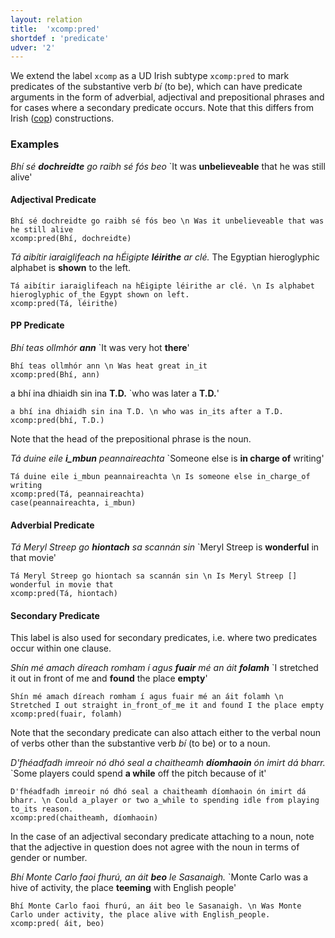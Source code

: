 ```yaml
---
layout: relation
title:  'xcomp:pred'
shortdef : 'predicate'
udver: '2'
---
```


We extend the label `xcomp` as a UD Irish subtype `xcomp:pred` to mark predicates of the substantive verb _bí_ (to be), which can have predicate arguments in the form of adverbial, adjectival and prepositional phrases and for cases where a secondary predicate occurs.
Note that this differs from Irish ([cop]()) constructions. 

### Examples

_Bhí sé <b>dochreidte</b> go raibh sé fós beo_ `It was <b>unbelieveable</b> that he was still alive'

#### Adjectival Predicate

~~~ sdparse
Bhí sé dochreidte go raibh sé fós beo \n Was it unbelieveable that was he still alive
xcomp:pred(Bhí, dochreidte)
~~~

_Tá aibítir iaraiglifeach na hÉigipte <b>léirithe</b> ar clé._ The Egyptian hieroglyphic alphabet is <b>shown</b> to the left.

~~~ sdparse
Tá aibítir iaraiglifeach na hÉigipte léirithe ar clé. \n Is alphabet hieroglyphic of_the Egypt shown on left.
xcomp:pred(Tá, léirithe)
~~~

#### PP Predicate


_Bhí teas ollmhór <b>ann</b>_ `It was very hot <b>there</b>'

~~~ sdparse
Bhí teas ollmhór ann \n Was heat great in_it 
xcomp:pred(Bhí, ann)
~~~

a bhí ina dhiaidh sin ina <b>T.D.</b> `who was later a <b>T.D.</b>'
~~~ sdparse
a bhí ina dhiaidh sin ina T.D. \n who was in_its after a T.D. 
xcomp:pred(bhí, T.D.)
~~~

Note that the head of the prepositional phrase is the noun.

_Tá duine eile <b>i_mbun</b> peannaireachta_ `Someone else is <b>in charge of</b> writing'

~~~ sdparse
Tá duine eile i_mbun peannaireachta \n Is someone else in_charge_of writing 
xcomp:pred(Tá, peannaireachta)
case(peannaireachta, i_mbun)
~~~


#### Adverbial Predicate

_Tá Meryl Streep go <b>hiontach</b> sa scannán sin_ `Meryl Streep is <b>wonderful</b> in that movie'

~~~ sdparse
Tá Meryl Streep go hiontach sa scannán sin \n Is Meryl Streep [] wonderful in movie that
xcomp:pred(Tá, hiontach)
~~~

#### Secondary Predicate

This label is also used for secondary predicates, i.e. where two predicates occur within one clause. 

_Shín mé amach díreach romham í agus <b>fuair</b> mé an áit <b>folamh</b>_ `I stretched it out in front of me and <b>found</b> the place <b>empty</b>'

~~~ sdparse
Shín mé amach díreach romham í agus fuair mé an áit folamh \n Stretched I out straight in_front_of_me it and found I the place empty 
xcomp:pred(fuair, folamh)
~~~

Note that the secondary predicate can also attach either to the verbal noun of verbs other than the substantive verb _bí_ (to be) or to a noun. 

_D'fhéadfadh imreoir nó dhó seal a chaitheamh <b>díomhaoin</b> ón imirt dá bharr._ `Some players could spend <b>a while</b> off the pitch because of it'

~~~ sdparse
D'fhéadfadh imreoir nó dhó seal a chaitheamh díomhaoin ón imirt dá bharr. \n Could a_player or two a_while to spending idle from playing to_its reason.
xcomp:pred(chaitheamh, díomhaoin)
~~~

In the case of an adjectival secondary predicate attaching to a noun, note that the adjective in question does not agree with the noun in terms of gender or number.

_Bhí Monte Carlo faoi fhurú, an áit <b>beo</b> le Sasanaigh._ `Monte Carlo was a hive of activity, the place <b>teeming</b> with English people'

~~~ sdparse
Bhí Monte Carlo faoi fhurú, an áit beo le Sasanaigh. \n Was Monte Carlo under activity, the place alive with English_people.
xcomp:pred( áit, beo)
~~~

<!-- Interlanguage links updated Út zář 29 20:43:29 CEST 2020 -->
